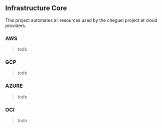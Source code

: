 ## Infrastructure Core

This project automates all resources used by the cheguei project at cloud providers.

### AWS

>todo
### GCP

>todo
### AZURE 

>todo
### OCI

>todo